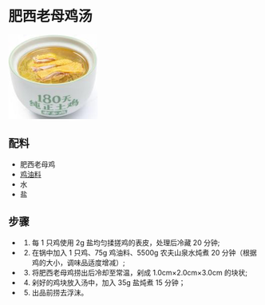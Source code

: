 # 肥西老母鸡汤

![肥西老母鸡汤](/images/肥西老母鸡汤.png)

## 配料

- 肥西老母鸡
- [鸡油料](/配料/鸡油料.md)
- 水
- 盐

## 步骤

- 1. 每 1 只鸡使用 2g 盐均匀揉搓鸡的表皮，处理后冷藏 20 分钟;
- 2. 在锅中加入 1 只鸡、75g 鸡油料、5500g 农夫山泉水炖煮 20 分钟（根据鸡的大小，调味品适度增减）;
- 3. 将肥西老母鸡捞出后冷却至常温，剁成 1.0cm×2.0cm×3.0cm 的块状;
- 4. 剁好的鸡块放入汤中，加入 35g 盐炖煮 15 分钟；
- 5. 出品前捞去浮沫。

